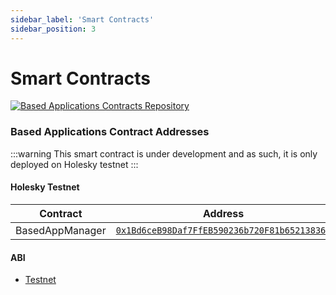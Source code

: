 ```yaml
---
sidebar_label: 'Smart Contracts'
sidebar_position: 3
---
```


# Smart Contracts

<a href="https://github.com/ssvlabs/based-applications">
  <img 
    src="https://img.shields.io/badge/GitHub-SSV%20BA%20Contracts-24292e?style=for-the-badge&logo=github" 
    alt="Based Applications Contracts Repository" 
    style={{width: '400px'}}
  />
</a>

### Based Applications Contract Addresses

:::warning
This smart contract is under development and as such, it is only deployed on Holesky testnet
:::


#### Holesky Testnet
| Contract        | Address                                                                                                      |
|-----------------|-------------------------------------------------------------------------------------------------------------|
| BasedAppManager       | [`0x1Bd6ceB98Daf7FfEB590236b720F81b65213836A`](https://holesky.etherscan.io/address/0x1Bd6ceB98Daf7FfEB590236b720F81b65213836A) |


#### ABI

<!-- TODO missing ABI -->
* [Testnet](https://github.com/ssvlabs/based-applications/tree/contract-abi/docs/testnet/v1.1.0/abi)
